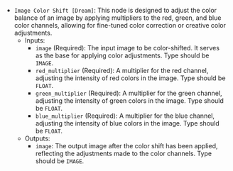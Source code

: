 - `Image Color Shift [Dream]`: This node is designed to adjust the color balance of an image by applying multipliers to the red, green, and blue color channels, allowing for fine-tuned color correction or creative color adjustments.
    - Inputs:
        - `image` (Required): The input image to be color-shifted. It serves as the base for applying color adjustments. Type should be `IMAGE`.
        - `red_multiplier` (Required): A multiplier for the red channel, adjusting the intensity of red colors in the image. Type should be `FLOAT`.
        - `green_multiplier` (Required): A multiplier for the green channel, adjusting the intensity of green colors in the image. Type should be `FLOAT`.
        - `blue_multiplier` (Required): A multiplier for the blue channel, adjusting the intensity of blue colors in the image. Type should be `FLOAT`.
    - Outputs:
        - `image`: The output image after the color shift has been applied, reflecting the adjustments made to the color channels. Type should be `IMAGE`.
